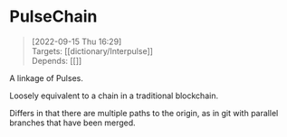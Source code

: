 
# PulseChain

> [2022-09-15 Thu 16:29] <br/>
> Targets: [[dictionary/Interpulse]] <br/>
> Depends: [[]]

A linkage of Pulses.

Loosely equivalent to a chain in a traditional blockchain.

Differs in that there are multiple paths to the origin, as in git with parallel branches that have been merged.
